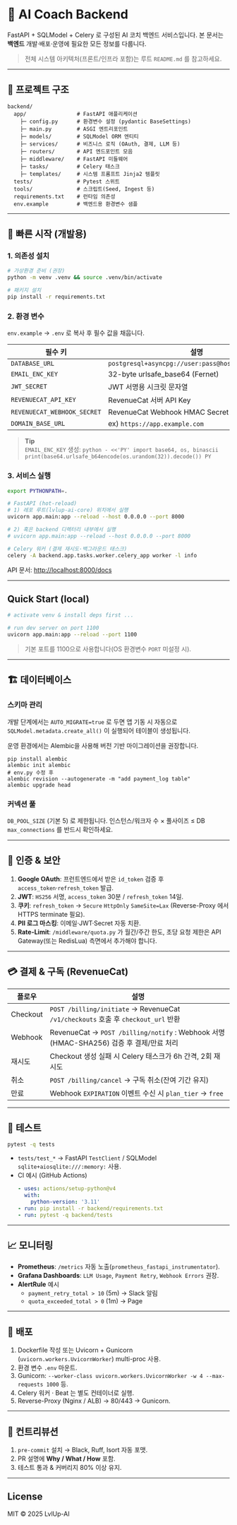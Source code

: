 # 🧩 AI Coach Backend

FastAPI + SQLModel + Celery 로 구성된 AI 코치 백엔드 서비스입니다. 본 문서는 **백엔드** 개발·배포·운영에 필요한 모든 정보를 다룹니다.

> 전체 시스템 아키텍처(프론트/인프라 포함)는 루트 `README.md` 를 참고하세요.

---

## 📂 프로젝트 구조

```
backend/
  app/                # FastAPI 애플리케이션
    ├─ config.py      # 환경변수 설정 (pydantic BaseSettings)
    ├─ main.py        # ASGI 엔트리포인트
    ├─ models/        # SQLModel ORM 엔티티
    ├─ services/      # 비즈니스 로직 (OAuth, 결제, LLM 등)
    ├─ routers/       # API 엔드포인트 모음
    ├─ middleware/    # FastAPI 미들웨어
    ├─ tasks/         # Celery 태스크
    ├─ templates/     # 시스템 프롬프트 Jinja2 템플릿
  tests/              # Pytest 스위트
  tools/              # 스크립트(Seed, Ingest 등)
  requirements.txt    # 런타임 의존성
  env.example         # 백엔드용 환경변수 샘플
```

---

## 🌱 빠른 시작 (개발용)

### 1. 의존성 설치

```bash
# 가상환경 준비 (권장)
python -m venv .venv && source .venv/bin/activate

# 패키지 설치
pip install -r requirements.txt
```

### 2. 환경 변수

`env.example` → `.env` 로 복사 후 필수 값을 채웁니다.

필수 키 | 설명
--------|------
`DATABASE_URL` | `postgresql+asyncpg://user:pass@host:5432/ai_coach`
`EMAIL_ENC_KEY` | 32-byte urlsafe_base64 (Fernet)
`JWT_SECRET` | JWT 서명용 시크릿 문자열
`REVENUECAT_API_KEY` | RevenueCat 서버 API Key
`REVENUECAT_WEBHOOK_SECRET` | RevenueCat Webhook HMAC Secret
`DOMAIN_BASE_URL` | ex) `https://app.example.com`

> **Tip**  
> `EMAIL_ENC_KEY` 생성: `python - <<'PY'
> import base64, os, binascii
> print(base64.urlsafe_b64encode(os.urandom(32)).decode())
> PY`

### 3. 서비스 실행

```bash
export PYTHONPATH=.

# FastAPI (hot-reload)
# 1) 레포 루트(lvlup-ai-core) 위치에서 실행
uvicorn app.main:app --reload --host 0.0.0.0 --port 8000

# 2) 혹은 backend 디렉터리 내부에서 실행
# uvicorn app.main:app --reload --host 0.0.0.0 --port 8000

# Celery 워커 (결제 재시도·백그라운드 태스크)
celery -A backend.app.tasks.worker.celery_app worker -l info
```

API 문서: <http://localhost:8000/docs>

---

## Quick Start (local)

```bash
# activate venv & install deps first ...

# run dev server on port 1100
uvicorn app.main:app --reload --port 1100
```

> 기본 포트를 1100으로 사용합니다(OS 환경변수 `PORT` 미설정 시).

---

## 🏗️ 데이터베이스

### 스키마 관리

개발 단계에서는 `AUTO_MIGRATE=true` 로 두면 앱 기동 시 자동으로 `SQLModel.metadata.create_all()` 이 실행되어 테이블이 생성됩니다.

운영 환경에서는 Alembic을 사용해 버전 기반 마이그레이션을 권장합니다.

```
pip install alembic
alembic init alembic
# env.py 수정 후
alembic revision --autogenerate -m "add payment_log table"
alembic upgrade head
```

### 커넥션 풀

`DB_POOL_SIZE` (기본 5) 로 제한됩니다. 인스턴스/워크자 수 × 풀사이즈 ≤ DB `max_connections` 를 반드시 확인하세요.

---

## 🔐 인증 & 보안

1. **Google OAuth**: 프런트엔드에서 받은 `id_token` 검증 후 `access_token`·`refresh_token` 발급.
2. **JWT**: `HS256` 서명, `access_token` 30분 / `refresh_token` 14일.
3. **쿠키**: `refresh_token` → `Secure` `HttpOnly` `SameSite=Lax` (Reverse-Proxy 에서 HTTPS terminate 필요).
4. **PII 로그 마스킹**: 이메일·JWT·Secret 자동 치환.
5. **Rate-Limit**: `/middleware/quota.py` 가 월간/주간 한도, 초당 요청 제한은 API Gateway(또는 RedisLua) 측면에서 추가해야 합니다.

---

## 💳 결제 & 구독 (RevenueCat)

플로우 | 설명
-------|------
Checkout | `POST /billing/initiate` → RevenueCat `/v1/checkouts` 호출 후 `checkout_url` 반환
Webhook | RevenueCat → `POST /billing/notify` : Webhook 서명(HMAC-SHA256) 검증 후 결제/만료 처리
재시도 | Checkout 생성 실패 시 Celery 태스크가 6h 간격, 2회 재시도
취소 | `POST /billing/cancel` → 구독 취소(잔여 기간 유지)  
만료 | Webhook `EXPIRATION` 이벤트 수신 시 `plan_tier` → `free`

---

## 🧪 테스트

```bash
pytest -q tests
```

* `tests/test_*` → FastAPI `TestClient` / SQLModel `sqlite+aiosqlite:///:memory:` 사용.
* CI 예시 (GitHub Actions)
  ```yaml
  - uses: actions/setup-python@v4
    with:
      python-version: '3.11'
  - run: pip install -r backend/requirements.txt
  - run: pytest -q backend/tests
  ```

---

## 📈 모니터링

* **Prometheus**: `/metrics` 자동 노출(`prometheus_fastapi_instrumentator`).
* **Grafana Dashboards**: `LLM Usage`, `Payment Retry`, `Webhook Errors` 권장.
* **AlertRule** 예시
  * `payment_retry_total > 10` (5m) → Slack 알림
  * `quota_exceeded_total > 0` (1m) → Page

---

## 🚀 배포

1. Dockerfile 작성 또는 Uvicorn + Gunicorn (`uvicorn.workers.UvicornWorker`) multi-proc 사용.
2. 환경 변수 `.env` 마운트.
3. Gunicorn: `--worker-class uvicorn.workers.UvicornWorker -w 4 --max-requests 1000` 등.
4. Celery 워커 · Beat 는 별도 컨테이너로 실행.
5. Reverse-Proxy (Nginx / ALB) → 80/443 → Gunicorn.

---

## 🤝 컨트리뷰션

1. `pre-commit` 설치 → Black, Ruff, Isort 자동 포맷.
2. PR 설명에 **Why / What / How** 포함.
3. 테스트 통과 & 커버리지 80% 이상 유지.

---

## License

MIT © 2025 LvlUp-AI 